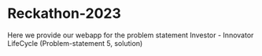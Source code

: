 # Reckathon-2023
Here we provide our webapp for the problem statement Investor - Innovator LifeCycle (Problem-statement 5, solution)
